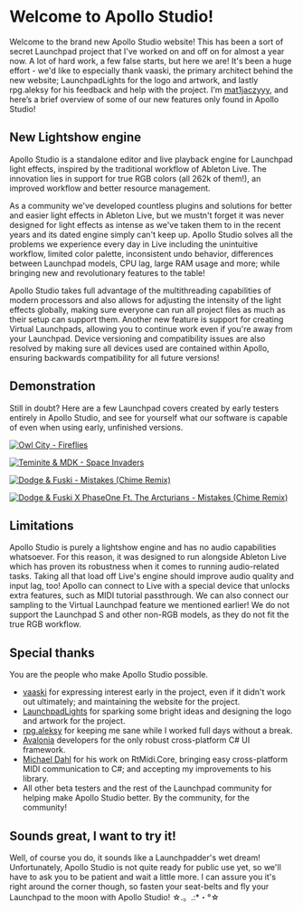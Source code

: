 # Welcome to Apollo Studio!

Welcome to the brand new Apollo Studio website! This has been a sort of secret Launchpad project that I've worked on and off on for almost a year now. A lot of hard work, a few false starts, but here we are! It's been a huge effort - we'd like to especially thank vaaski, the primary architect behind the new website; LaunchpadLights for the logo and artwork, and lastly rpg.aleksy for his feedback and help with the project. I'm [mat1jaczyyy](https://mat1jaczyyy.com/), and here’s a brief overview of some of our new features only found in Apollo Studio!

## New Lightshow engine

Apollo Studio is a standalone editor and live playback engine for Launchpad light effects, inspired by the traditional workflow of Ableton Live. The innovation lies in support for true RGB colors (all 262k of them!), an improved workflow and better resource management.

As a community we've developed countless plugins and solutions for better and easier light effects in Ableton Live, but we mustn't forget it was never designed for light effects as intense as we've taken them to in the recent years and its dated engine simply can't keep up. Apollo Studio solves all the problems we experience every day in Live including the unintuitive workflow, limited color palette, inconsistent undo behavior, differences between Launchpad models, CPU lag, large RAM usage and more; while bringing new and revolutionary features to the table!

Apollo Studio takes full advantage of the multithreading capabilities of modern processors and also allows for adjusting the intensity of the light effects globally, making sure everyone can run all project files as much as their setup can support them. Another new feature is support for creating Virtual Launchpads, allowing you to continue work even if you're away from your Launchpad. Device versioning and compatibility issues are also resolved by making sure all devices used are contained within Apollo, ensuring backwards compatibility for all future versions!

## Demonstration

Still in doubt? Here are a few Launchpad covers created by early testers entirely in Apollo Studio, and see for yourself what our software is capable of even when using early, unfinished versions.

[![Owl City - Fireflies](http://img.youtube.com/vi/DDJ0JPgd8fw/mqdefault.jpg)](http://www.youtube.com/watch?v=DDJ0JPgd8fw "Owl City - Fireflies")

[![Teminite & MDK - Space Invaders](http://img.youtube.com/vi/l5rQk0G3YBo/mqdefault.jpg)](http://www.youtube.com/watch?v=l5rQk0G3YBo "Teminite & MDK - Space Invaders")

[![Dodge & Fuski - Mistakes (Chime Remix)](http://img.youtube.com/vi/1cGd6CvrV0A/mqdefault.jpg)](http://www.youtube.com/watch?v=1cGd6CvrV0A "Dodge & Fuski - Mistakes (Chime Remix)")

[![Dodge & Fuski X PhaseOne Ft. The Arcturians - Mistakes (Chime Remix)](http://img.youtube.com/vi/EnGCZJjy3_g/mqdefault.jpg)](https://www.youtube.com/watch?v=EnGCZJjy3_g "Dodge & Fuski X PhaseOne Ft. The Arcturians - Mistakes (Chime Remix)")

## Limitations

Apollo Studio is purely a lightshow engine and has no audio capabilities whatsoever. For this reason, it was designed to run alongside Ableton Live which has proven its robustness when it comes to running audio-related tasks. Taking all that load off Live's engine should improve audio quality and input lag, too! Apollo can connect to Live with a special device that unlocks extra features, such as MIDI tutorial passthrough. We can also connect our sampling to the Virtual Launchpad feature we mentioned earlier! We do not support the Launchpad S and other non-RGB models, as they do not fit the true RGB workflow.

## Special thanks

You are the people who make Apollo Studio possible.

* [vaaski](https://vaa.ski/) for expressing interest early in the project, even if it didn't work out ultimately; and maintaining the website for the project.
* [LaunchpadLights](http://www.launchpadlights.com/) for sparking some bright ideas and designing the logo and artwork for the project.
* [rpg.aleksy](https://www.youtube.com/channel/UC209YLY-uQPy4U2Gu6sqaVw) for keeping me sane while I worked full days without a break.
* [Avalonia](https://github.com/avaloniaui/) developers for the only robust cross-platform C# UI framework.
* [Michael Dahl](https://github.com/micdah/) for his work on RtMidi.Core, bringing easy cross-platform MIDI communication to C#; and accepting my improvements to his library.
* All other beta testers and the rest of the Launchpad community for helping make Apollo Studio better. By the community, for the community!

## Sounds great, I want to try it!

Well, of course you do, it sounds like a Launchpadder's wet dream! Unfortunately, Apollo Studio is not quite ready for public use yet, so we'll have to ask you to be patient and wait a little more. I can assure you it's right around the corner though, so fasten your seat-belts and fly your Launchpad to the moon with Apollo Studio! ☆.。.:*・°☆
